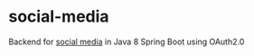 # social-media

Backend for [social media](https://social-media-beshambher.herokuapp.com/) in Java 8 Spring Boot using OAuth2.0
